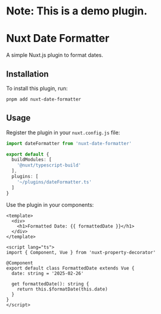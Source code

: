 # **Note: This is a demo plugin.**
# Nuxt Date Formatter

A simple Nuxt.js plugin to format dates.

## Installation

To install this plugin, run:

```bash
pnpm add nuxt-date-formatter
```

## Usage

Register the plugin in your `nuxt.config.js` file:

```typescript
import dateFormatter from 'nuxt-date-formatter'

export default {
  buildModules: [
    '@nuxt/typescript-build'
  ],
  plugins: [
    '~/plugins/dateFormatter.ts'
  ]
}
```

Use the plugin in your components:

```vue
<template>
  <div>
    <h1>Formatted Date: {{ formattedDate }}</h1>
  </div>
</template>

<script lang="ts">
import { Component, Vue } from 'nuxt-property-decorator'

@Component
export default class FormattedDate extends Vue {
  date: string = '2025-02-26'

  get formattedDate(): string {
    return this.$formatDate(this.date)
  }
}
</script>
```
